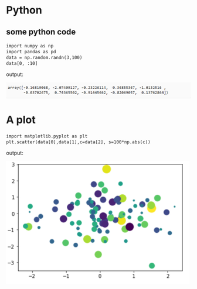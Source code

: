 # Python





## some python code
```{code cell} ipython3
import numpy as np
import pandas as pd
data = np.random.randn(3,100)
data[0, :10]
```

<html>
    <p>output:</p>
       <img src ="https://github.com/Isha9a/yield_forecasting/blob/master/images/Sample_code1_output.png", alt = "output1" , width = "700px">
</html>


# A plot
```{code cell} ipython3
import matplotlib.pyplot as plt
plt.scatter(data[0],data[1],c=data[2], s=100*np.abs(c))
```
<html>
    <p>output:</p>
       <img src ="https://github.com/Isha9a/yield_forecasting/blob/master/images/Sample_code2_output.png", alt = "output2" , width = "500px">
</html>

